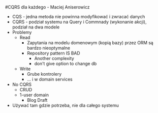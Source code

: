 #CQRS dla każdego - Maciej Aniserowicz

* CQS - jedna metoda nie powinna modyfikować i zwracać danych
* CQRS - podział systemu na Query i Commnady (wykonanie akcji), podział na dwa modele
* Problemy
	* Read
		* Zapytania na modelu domenowym (kopią bazy) przez ORM są bardzo nieoptymalne
		* Repository pattern IS BAD
			* Another complexity
			* don't give option to change db
	* Write
		* Grube kontrolery
		* ... i w domain services
* No CQRS
	* CRUD
	* 1-user domain
		* Blog Draft
* Używać tam gdzie potrzeba, nie dla całego systemu